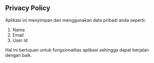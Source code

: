 ## Privacy Policy

Aplikasi ini menyimpan dan menggunakan data pribadi anda seperti:

1. Nama
2. Email
3. User Id  

Hal ini bertujuan untuk fungsionalitas aplikasi sehingga dapat berjalan dengan baik.
